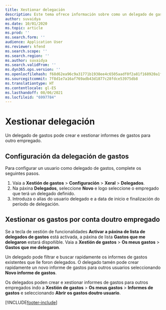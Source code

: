 ```yaml
---
title: Xestionar delegación
description: Este tema ofrece información sobre como un delegado de gastos pode crear e xestionar informes de gastos para outro empregado.
author: suvaidya
ms.date: 10/01/2020
ms.topic: article
ms.prod: ''
ms.search.form: ''
audience: Application User
ms.reviewer: kfend
ms.search.scope: ''
ms.search.region: ''
ms.author: suvaidya
ms.search.validFrom: ''
ms.dyn365.ops.version: ''
ms.openlocfilehash: f68d62ea96c9a31771b1938ee4c6505aadf0f2a81f168920a1f057227b986281
ms.sourcegitcommit: 7f8d1e7a16af769adb43d1877c28fdce53975db8
ms.translationtype: HT
ms.contentlocale: gl-ES
ms.lasthandoff: 08/06/2021
ms.locfileid: "6997784"
---
```

# <a name="manage-delegation"></a>Xestionar delegación
Un delegado de gastos pode crear e xestionar informes de gastos para outro empregado.

## <a name="configuring-expense-delegation"></a>Configuración da delegación de gastos

Para configurar un usuario como delegado de gastos, complete os seguintes pasos. 
1. Vaia a **Xestión de gastos** > **Configuración** > **Xeral** > **Delegados**. 
2. Na páxina **Delegados**, seleccione **Novo** e logo seleccione o empregado que terá un delegado definido. 
3. Introduza o alias do usuario delegado e a data de inicio e finalización do período de delegación.

## <a name="manage-expenses-on-behalf-of-another-employee"></a>Xestionar os gastos por conta doutro empregado

Se a tecla de xestión de funcionalidades **Activar a páxina de lista de delegados de gastos** está activada, a páxina de lista **Gastos que me delegaron** estará dispoñible. Vaia a **Xestión de gastos** > **Os meus gastos** > **Gastos que me delegaron**.

Un delegado pode filtrar e buscar rapidamente os informes de gastos existentes que lle foron delegados. O delegado tamén pode crear rapidamente un novo informe de gastos para outros usuarios seleccionando **Novo informe de gastos**.

Os delegados poden crear e xestionar informes de gastos para outros empregados indo a **Xestión de gastos** > **Os meus gastos** > **Informes de gastos** e seleccionando **Abrir os gastos doutro usuario**.


[!INCLUDE[footer-include](../includes/footer-banner.md)]